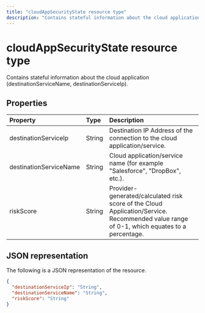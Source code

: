 ---title: "cloudAppSecurityState resource type"description: "Contains stateful information about the cloud application (destinationServiceName, destinationServiceIp)."---# cloudAppSecurityState resource type

Contains stateful information about the cloud application (destinationServiceName, destinationServiceIp).

## Properties

| Property     | Type        | Description |
|:-------------|:------------|:------------|
|destinationServiceIp|String|Destination IP Address of the connection to the cloud application/service.|
|destinationServiceName|String|Cloud application/service name (for example "Salesforce", "DropBox", etc.).|
|riskScore|String|Provider-generated/calculated risk score of the Cloud Application/Service. Recommended value range of 0-1, which equates to a percentage.|

## JSON representation

The following is a JSON representation of the resource.

<!-- {
  "blockType": "resource",
  "optionalProperties": [

  ],
  "@odata.type": "microsoft.graph.cloudAppSecurityState"
}-->

```json
{
  "destinationServiceIp": "String",
  "destinationServiceName": "String",
  "riskScore": "String"
}

```

<!-- uuid: 8fcb5dbc-d5aa-4681-8e31-b001d5168d79
2015-10-25 14:57:30 UTC -->
<!-- {
  "type": "#page.annotation",
  "description": "cloudAppSecurityState resource",
  "keywords": "",
  "section": "documentation",
  "tocPath": ""
}-->